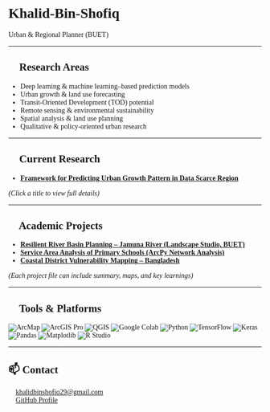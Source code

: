 <div style="font-family: Georgia, 'Times New Roman', Times, serif;">

# Khalid-Bin-Shofiq  

Urban & Regional Planner (BUET) 

---

## 🎯 Research Areas
- Deep learning & machine learning–based prediction models  
- Urban growth & land use forecasting  
- Transit-Oriented Development (TOD) potential  
- Remote sensing & environmental sustainability  
- Spatial analysis & land use planning  
- Qualitative & policy-oriented urban research  

---

## 📂 Current Research
- [**Framework for Predicting Urban Growth Pattern in Data Scarce Region**](research/LULC_Prediction.md)  

*(Click a title to view full details)*  

---

## 📘 Academic Projects
- [**Resilient River Basin Planning – Jamuna River (Landscape Studio, BUET)**](projects/Jamuna_River_Planning.md)  
- [**Service Area Analysis of Primary Schools (ArcPy Network Analysis)**](projects/School_Accessibility.md)  
- [**Coastal District Vulnerability Mapping – Bangladesh**](projects/Coastal_Vulnerability.md)  

*(Each project file can include summary, maps, and key learnings)*  

---

## 🔧 Tools & Platforms

<p align="left">
  <img src="https://img.shields.io/badge/ArcMap-4479A1?style=for-the-badge&logo=esri&logoColor=white" alt="ArcMap"/>
  <img src="https://img.shields.io/badge/ArcGIS%20Pro-005C97?style=for-the-badge&logo=esri&logoColor=white" alt="ArcGIS Pro"/>
  <img src="https://img.shields.io/badge/QGIS-589632?style=for-the-badge&logo=qgis&logoColor=white" alt="QGIS"/>
  <img src="https://img.shields.io/badge/Google%20Colab-F9AB00?style=for-the-badge&logo=googlecolab&logoColor=black" alt="Google Colab"/>
  <img src="https://img.shields.io/badge/Python-3776AB?style=for-the-badge&logo=python&logoColor=white" alt="Python"/>
  <img src="https://img.shields.io/badge/TensorFlow-FF6F00?style=for-the-badge&logo=tensorflow&logoColor=white" alt="TensorFlow"/>
  <img src="https://img.shields.io/badge/Keras-D00000?style=for-the-badge&logo=keras&logoColor=white" alt="Keras"/>
  <img src="https://img.shields.io/badge/Pandas-150458?style=for-the-badge&logo=pandas&logoColor=white" alt="Pandas"/>
  <img src="https://img.shields.io/badge/Matplotlib-11557C?style=for-the-badge&logo=plotly&logoColor=white" alt="Matplotlib"/>
  <img src="https://img.shields.io/badge/R%20Studio-75AADB?style=for-the-badge&logo=rstudio&logoColor=white" alt="R Studio"/>
</p>


---

## 📫 Contact
📧 khalidbinshofiq29@gmail.com  
🔗 [GitHub Profile](https://github.com/khalidbinshofiq)  

</div>

